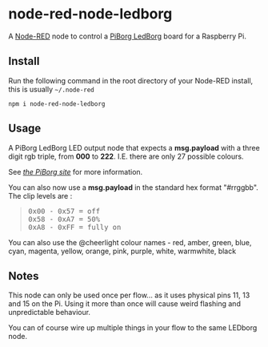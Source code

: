 node-red-node-ledborg
=====================

A <a href="http://nodered.org" target="_new">Node-RED</a> node to control a <a href="https://www.piborg.org/ledborg" target="_new">PiBorg LedBorg</a> board for a Raspberry Pi.

Install
-------

Run the following command in the root directory of your Node-RED install,
this is usually `~/.node-red`

    npm i node-red-node-ledborg


Usage
-----

A PiBorg LedBorg LED output node that expects a <b>msg.payload</b> with a three digit rgb triple, from <b>000</b> to <b>222</b>. I.E. there are only 27 possible colours.

See <i><a href="http://www.piborg.com/ledborg/install" target="_new">the PiBorg site</a></i> for more information.

You can also now use a <b>msg.payload</b> in the standard hex format "#rrggbb". The clip levels are :

><pre>0x00 - 0x57 = off<br/>0x58 - 0xA7 = 50%<br/>0xA8 - 0xFF = fully on</pre>

You can also use the @cheerlight colour names - red, amber, green, blue, cyan, magenta, yellow, orange, pink, purple, white, warmwhite, black

Notes
-----

This node can only be used once per flow... as it uses physical pins 11, 13 and 15 on the Pi.
Using it more than once will cause weird flashing and unpredictable behaviour.

You can of course wire up multiple things in your flow to the same LEDborg node.
